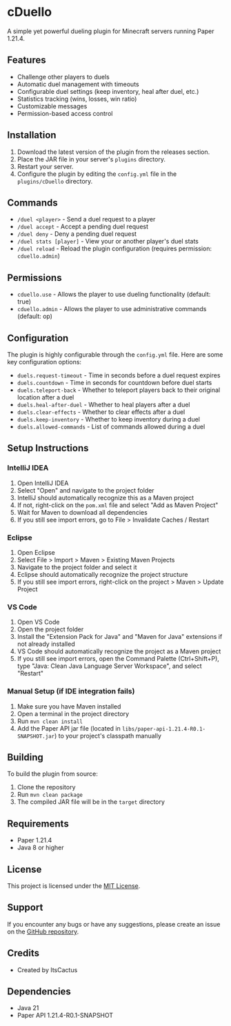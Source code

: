 # cDuello

A simple yet powerful dueling plugin for Minecraft servers running Paper 1.21.4.

## Features

- Challenge other players to duels
- Automatic duel management with timeouts
- Configurable duel settings (keep inventory, heal after duel, etc.)
- Statistics tracking (wins, losses, win ratio)
- Customizable messages
- Permission-based access control

## Installation

1. Download the latest version of the plugin from the releases section.
2. Place the JAR file in your server's `plugins` directory.
3. Restart your server.
4. Configure the plugin by editing the `config.yml` file in the `plugins/cDuello` directory.

## Commands

- `/duel <player>` - Send a duel request to a player
- `/duel accept` - Accept a pending duel request
- `/duel deny` - Deny a pending duel request
- `/duel stats [player]` - View your or another player's duel stats
- `/duel reload` - Reload the plugin configuration (requires permission: `cduello.admin`)

## Permissions

- `cduello.use` - Allows the player to use dueling functionality (default: true)
- `cduello.admin` - Allows the player to use administrative commands (default: op)

## Configuration

The plugin is highly configurable through the `config.yml` file. Here are some key configuration options:

- `duels.request-timeout` - Time in seconds before a duel request expires
- `duels.countdown` - Time in seconds for countdown before duel starts
- `duels.teleport-back` - Whether to teleport players back to their original location after a duel
- `duels.heal-after-duel` - Whether to heal players after a duel
- `duels.clear-effects` - Whether to clear effects after a duel
- `duels.keep-inventory` - Whether to keep inventory during a duel
- `duels.allowed-commands` - List of commands allowed during a duel

## Setup Instructions

### IntelliJ IDEA
1. Open IntelliJ IDEA
2. Select "Open" and navigate to the project folder
3. IntelliJ should automatically recognize this as a Maven project
4. If not, right-click on the `pom.xml` file and select "Add as Maven Project"
5. Wait for Maven to download all dependencies
6. If you still see import errors, go to File > Invalidate Caches / Restart

### Eclipse
1. Open Eclipse
2. Select File > Import > Maven > Existing Maven Projects
3. Navigate to the project folder and select it
4. Eclipse should automatically recognize the project structure
5. If you still see import errors, right-click on the project > Maven > Update Project

### VS Code
1. Open VS Code
2. Open the project folder
3. Install the "Extension Pack for Java" and "Maven for Java" extensions if not already installed
4. VS Code should automatically recognize the project as a Maven project
5. If you still see import errors, open the Command Palette (Ctrl+Shift+P), type "Java: Clean Java Language Server Workspace", and select "Restart"

### Manual Setup (if IDE integration fails)
1. Make sure you have Maven installed
2. Open a terminal in the project directory
3. Run `mvn clean install`
4. Add the Paper API jar file (located in `libs/paper-api-1.21.4-R0.1-SNAPSHOT.jar`) to your project's classpath manually

## Building

To build the plugin from source:

1. Clone the repository
2. Run `mvn clean package`
3. The compiled JAR file will be in the `target` directory

## Requirements

- Paper 1.21.4
- Java 8 or higher

## License

This project is licensed under the [MIT License](LICENSE).

## Support

If you encounter any bugs or have any suggestions, please create an issue on the [GitHub repository](https://github.com/ItsCactus/cDuello).

## Credits

- Created by ItsCactus 

## Dependencies
- Java 21
- Paper API 1.21.4-R0.1-SNAPSHOT 